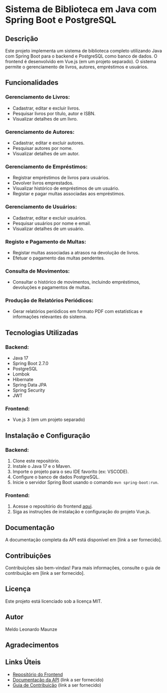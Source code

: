 # Sistema de Biblioteca em Java com Spring Boot e PostgreSQL

## Descrição

Este projeto implementa um sistema de biblioteca completo utilizando Java com Spring Boot para o backend e PostgreSQL como banco de dados. O frontend é desenvolvido em Vue.js (em um projeto separado). O sistema permite o gerenciamento de livros, autores, empréstimos e usuários.

## Funcionalidades

### Gerenciamento de Livros:

- Cadastrar, editar e excluir livros.
- Pesquisar livros por título, autor e ISBN.
- Visualizar detalhes de um livro.

### Gerenciamento de Autores:

- Cadastrar, editar e excluir autores.
- Pesquisar autores por nome.
- Visualizar detalhes de um autor.

### Gerenciamento de Empréstimos:

- Registrar empréstimos de livros para usuários.
- Devolver livros emprestados.
- Visualizar histórico de empréstimos de um usuário.
- Registar e pagar multas associadas aos empréstimos.

### Gerenciamento de Usuários:

- Cadastrar, editar e excluir usuários.
- Pesquisar usuários por nome e email.
- Visualizar detalhes de um usuário.

### Registo e Pagamento de Multas:

- Registar multas associadas a atrasos na devolução de livros.
- Efetuar o pagamento das multas pendentes.

### Consulta de Movimentos:

- Consultar o histórico de movimentos, incluindo empréstimos, devoluções e pagamentos de multas.

### Produção de Relatórios Periódicos:

- Gerar relatórios periódicos em formato PDF com estatísticas e informações relevantes do sistema.


## Tecnologias Utilizadas

### Backend:

- Java 17
- Spring Boot 2.7.0
- PostgreSQL
- Lombok
- Hibernate
- Spring Data JPA
- Spring Security
- JWT

### Frontend:

- Vue.js 3 (em um projeto separado)

## Instalação e Configuração

### Backend:

1. Clone este repositório.
2. Instale o Java 17 e o Maven.
3. Importe o projeto para o seu IDE favorito (ex: VSCODE).
4. Configure o banco de dados PostgreSQL.
5. Inicie o servidor Spring Boot usando o comando `mvn spring-boot:run`.

### Frontend:

1. Acesse o repositório do frontend [aqui](https://github.com/mmaunze/esib).
2. Siga as instruções de instalação e configuração do projeto Vue.js.

## Documentação

A documentação completa da API está disponível em [link a ser fornecido].

## Contribuições

Contribuições são bem-vindas! Para mais informações, consulte o guia de contribuição em [link a ser fornecido].

## Licença

Este projeto está licenciado sob a licença MIT.

## Autor

Meldo Leonardo Maunze

## Agradecimentos

## Links Úteis

- [Repositório do Frontend](https://github.com/mmaunze/esib)
- [Documentação da API](#) (link a ser fornecido)
- [Guia de Contribuição](#) (link a ser fornecido)
